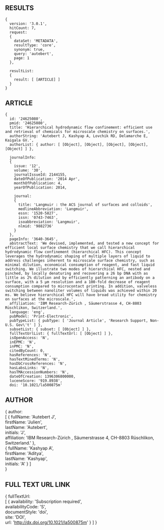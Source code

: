 RESULTS
-----------
    {  
      version: '3.0.1',  
      hitCount: 7,  
      request:  
      {
        dataSet: 'METADATA',  
        resultType: 'core',  
        synonym: true,  
        query: 'autebert',  
        page: 1  
      },  
      
      resultList:  
      {  
        result: [ [ARTICLE] ]  
      }  
    }   
        
ARTICLE
-----------
    {  
      id: '24625080',  
      pmid: '24625080',  
      title: 'Hierarchical hydrodynamic flow confinement: efficient use and retrieval of chemicals for microscale chemistry on surfaces.',  
      authorString: 'Autebert J, Kashyap A, Lovchik RD, Delamarche E, Kaigala GV.',  
      authorList: { author: [ [Object], [Object], [Object], [Object], [Object] ] }, 
      
      journalInfo:
      { 
        issue: '12',
        volume: '30',
        journalIssueId: 2144155,
        dateOfPublication: '2014 Apr',
        monthOfPublication: 4,
        yearOfPublication: 2014,
        
        journal:
        {
          title: 'Langmuir : the ACS journal of surfaces and colloids',
          medlineAbbreviation: 'Langmuir',
          essn: '1520-5827',
          issn: '0743-7463',
          isoabbreviation: 'Langmuir',
          nlmid: '9882736'
        } 
      },                                                                                                                                                                                                          
      pageInfo: '3640-3645',                                                                                                                                                                                                               
      abstractText: 'We devised, implemented, and tested a new concept for efficient local surface chemistry that we call hierarchical hydrodynamic flow confinement (hierarchical HFC). This concept leverages the hydrodynamic shaping of multiple layers of liquid to address challenges inherent to microscale surface chemistry, such as minimal dilution, economical consumption of reagent, and fast liquid switching. We illustrate two modes of hierarchical HFC, nested and pinched, by locally denaturing and recovering a 26 bp DNA with as little as 2% dilution and by efficiently patterning an antibody on a surface, with a 5 μm resolution and a 100-fold decrease of reagent consumption compared to microcontact printing. In addition, valveless switching between nanoliter volumes of liquids was achieved within 20 ms. We believe hierarchical HFC will have broad utility for chemistry on surfaces at the microscale.',             
      affiliation: 'IBM Research-Zürich , Säumerstrasse 4, CH-8803 Rüschlikon, Switzerland.',                                                                                                                                           
      language: 'eng',                                                                                                                                                                                                                     
      pubModel: 'Print-Electronic',                                                                                                                                                                                                        
      pubTypeList: { pubType: [ 'Journal Article', 'Research Support, Non-U.S. Gov\'t' ] },                                                                                                                                                
      subsetList: { subset: [ [Object] ] },                                                                                                                                                                                                
      fullTextUrlList: { fullTextUrl: [ [Object] ] },                                                                                                                                                                                      
      isOpenAccess: 'N',                                                                                                                                                                                                                   
      inEPMC: 'N',                                                                                                                                                                                                                         
      inPMC: 'N',                                                                                                                                                                                                                          
      citedByCount: 0,                                                                                                                                                                                                                     
      hasReferences: 'N',                                                                                                                                                                                                                  
      hasTextMinedTerms: 'N',                                                                                                                                                                                                              
      hasDbCrossReferences: 'N',                                                                                                                                                                                                           
      hasLabsLinks: 'N',                                                                                                                                                                                                                   
      hasTMAccessionNumbers: 'N',                                                                                                                                                                                                          
      dateOfCreation: 1396306800000,                                                                                                                                                                                                       
      luceneScore: '919.8938',                                                                                                                                                                                                             
      doi: '10.1021/la500875m'
  
AUTHOR
----------

  { author:                                                                                                                                                                                                                              
   [ { fullName: 'Autebert J',                                                                                                                                                                                                         
       firstName: 'Julien',                                                                                                                                                                                                            
       lastName: 'Autebert',                                                                                                                                                                                                           
       initials: 'J',                                                                                                                                                                                                                  
       affiliation: 'IBM Research-Zürich , Säumerstrasse 4, CH-8803 Rüschlikon, Switzerland.' },                                                                                                                                    
     { fullName: 'Kashyap A',                                                                                                                                                                                                          
       firstName: 'Aditya',                                                                                                                                                                                                            
       lastName: 'Kashyap',                                                                                                                                                                                                            
       initials: 'A' } ]  
}

FULL TEXT URL LINK
----------------

{ fullTextUrl:                                                                                                                                                                                                                         
   [ { availability: 'Subscription required',                                                                                                                                                                                          
       availabilityCode: 'S',                                                                                                                                                                                                          
       documentStyle: 'doi',                                                                                                                                                                                                           
       site: 'DOI',                                                                                                                                                                                                                    
       url: 'http://dx.doi.org/10.1021/la500875m' } ] }
